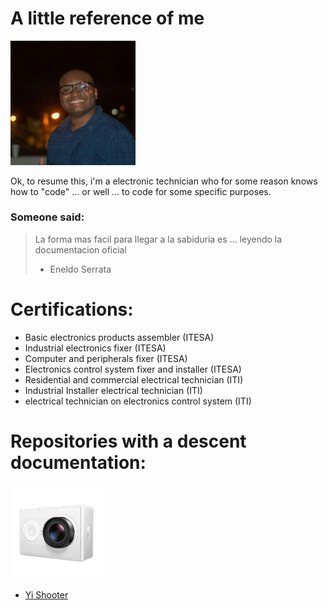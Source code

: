 # A little reference of me

<img src="./images/me.jpg" width="200">

Ok, to resume this, i'm a electronic technician who for some reason knows how to "code" ... or well ... to code for some specific purposes.

### Someone said:
>La forma mas facil para llegar a la sabiduria es ...
>leyendo la documentacion oficial
> - Eneldo Serrata

# Certifications:
- Basic electronics products assembler (ITESA) 
- Industrial electronics fixer (ITESA)
- Computer and peripherals fixer (ITESA)
- Electronics control system fixer and installer (ITESA)
- Residential and commercial electrical technician (ITI)
- Industrial Installer electrical technician (ITI)
- electrical technician on electronics control system (ITI)

# Repositories with a descent documentation:

<!-- <img src="./images/rf.jpg" width="150">

* [RF Project](https://mikehiciano.github.io/rfproject/)
 [in progress] -->

<img src="./images/yi.jpg" width="150">

* [Yi Shooter](https://mikehiciano.github.io/yi_shooter)

<!-- <img src="./images/pir.jpg" width="150">

* [SecuriBudge](https://mikehiciano.github.io/securibudge)
[in progress] -->